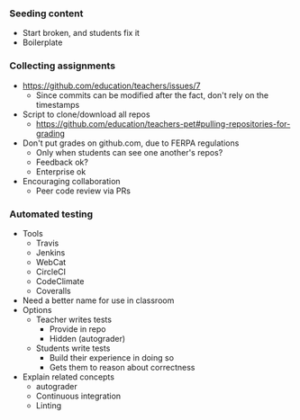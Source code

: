 ### Seeding content

* Start broken, and students fix it
* Boilerplate

### Collecting assignments

* https://github.com/education/teachers/issues/7
    * Since commits can be modified after the fact, don't rely on the timestamps
* Script to clone/download all repos
    * https://github.com/education/teachers-pet#pulling-repositories-for-grading
* Don't put grades on github.com, due to FERPA regulations
    * Only when students can see one another's repos?
    * Feedback ok?
    * Enterprise ok
* Encouraging collaboration
    * Peer code review via PRs

### Automated testing

* Tools
    * Travis
    * Jenkins
    * WebCat
    * CircleCI
    * CodeClimate
    * Coveralls
* Need a better name for use in classroom
* Options
    * Teacher writes tests
         * Provide in repo
         * Hidden (autograder)
    *  Students write tests
         * Build their experience in doing so
         * Gets them to reason about correctness
* Explain related concepts
    * autograder
    * Continuous integration
    * Linting
